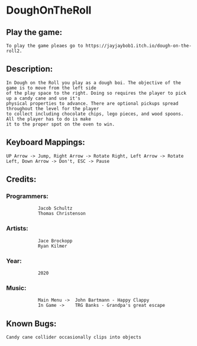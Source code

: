 # DoughOnTheRoll

## Play the game:
    To play the game pleaes go to https://jayjaybob1.itch.io/dough-on-the-roll2.

## Description:
    In Dough on the Roll you play as a dough boi. The objective of the game is to move from the left side
    of the play space to the right. Doing so requires the player to pick up a candy cane and use it's
    physical properties to advance. There are optional pickups spread throughout the level for the player
    to collect including chocolate chips, lego pieces, and wood spoons. All the player has to do is make
    it to the proper spot on the oven to win.

## Keyboard Mappings: 
    UP Arrow -> Jump, Right Arrow -> Rotate Right, Left Arrow -> Rotate Left, Down Arrow -> Don't, ESC -> Pause

## Credits:
  ### Programmers:  
                Jacob Schultz
                Thomas Christenson
                
  ### Artists:      
                Jace Brockopp
                Ryan Kilmer
                
  ### Year:         
                2020
  
  ### Music:        
                Main Menu ->  John Bartmann - Happy Clappy
                In Game ->    TRG Banks - Grandpa's great escape
                
## Known Bugs:
    Candy cane collider occasionally clips into objects
    
